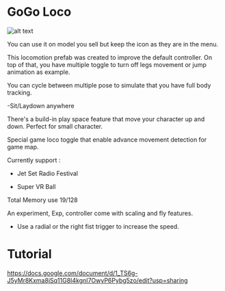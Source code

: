 # GoGo Loco

![alt text](https://media.discordapp.net/attachments/974136857170419772/977669230549958656/icon_Go_Loco.png)

You can use it on model you sell but keep the icon as they are in the menu.

This locomotion prefab was created to improve the default controller. On top of that, you have multiple toggle to turn off legs movement or jump animation as example.

You can cycle between multiple pose to simulate that you have full body tracking.

-Sit/Laydown anywhere

There's a build-in play space feature that move your character up and down. Perfect for small character.

Special game loco toggle that enable advance movement detection for game map.

Currently support :

- Jet Set Radio Festival

- Super VR Ball

Total Memory use 19/128


An experiment, Exp, controller come with scaling and fly features.

- Use a radial or the right fist trigger to increase the speed.

# Tutorial 

https://docs.google.com/document/d/1_TS6g-J5yMr8Kxma8jSq11G8I4kgnI7OwyP6Pybg5zo/edit?usp=sharing
